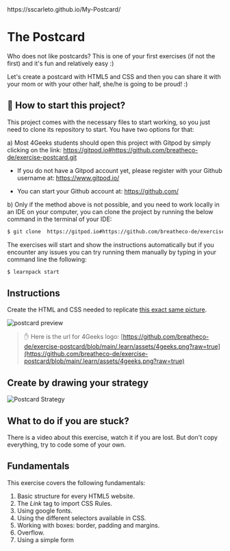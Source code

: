 <!-- hide -->  https://sscarleto.github.io/My-Postcard/
# The Postcard
<!-- endhide -->
Who does not like postcards? This is one of your first exercises (if not the first) and it's fun and relatively easy :)

Let's create a postcard with HTML5 and CSS and then you can share it with your mom or with your other half, she/he is going to be proud! :)

## 🌱  How to start this project?

This project comes with the necessary files to start working, so you just need to clone its repository to start. You have two options for that:

a) Most 4Geeks students should open this project with Gitpod by simply clicking on the link: https://gitpod.io#https://github.com/breatheco-de/exercise-postcard.git
	
+ If you do not have a Gitpod account yet, please register with your Github username at: https://www.gitpod.io/ 

+ You can start your Github account at:  https://github.com/
 
b) Only if the method above is not possible, and you need to work locally in an IDE on your computer, you can clone the project by running the below command in the terminal of your IDE:

```bash
$ git clone  https://gitpod.io#https://github.com/breatheco-de/exercise-postcard.git 
```

The exercises will start and show the instructions automatically but if you encounter any issues you can try running them manually by typing in your command line the following:

```bash
$ learnpack start
```

## Instructions

Create the HTML and CSS needed to replicate [this exact same picture](https://raw.githubusercontent.com/breatheco-de/exercise-postcard/main/.learn/assets/preview.png).

![postcard preview](https://raw.githubusercontent.com/breatheco-de/exercise-postcard/main/.learn/assets/preview.png)

> ✋ Here is the url for 4Geeks logo: [https://github.com/breatheco-de/exercise-postcard/blob/main/.learn/assets/4geeks.png?raw=true](https://github.com/breatheco-de/exercise-postcard/blob/main/.learn/assets/4geeks.png?raw=true)

## Create by drawing your strategy

![Postcard Strategy](https://github.com/breatheco-de/exercise-postcard/raw/main/.learn/assets/strategy.gif?raw=true)

## What to do if you are stuck?

There is a video about this exercise, watch it if you are lost. But don't copy everything, try to code some of your own.

## Fundamentals
This exercise covers the following fundamentals:
1. Basic structure for every HTML5 website.  
2. The *Link* tag to import CSS Rules.  
3. Using google fonts.  
3. Using the different selectors available in CSS.  
4. Working with boxes: border, padding and margins.  
5. Overflow.  
6. Using a simple form  

